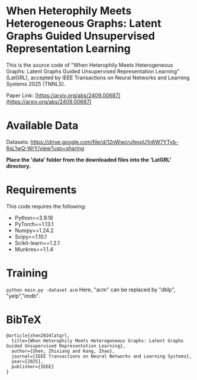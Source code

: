 # When Heterophily Meets Heterogeneous Graphs: Latent Graphs Guided Unsupervised Representation Learning

This is the source code of "When Heterophily Meets Heterogeneous Graphs: Latent Graphs Guided Unsupervised Representation Learning" (LatGRL), accepted by IEEE Transactions on Neural Networks and Learning Systems 2025 (TNNLS).

Paper Link: [https://arxiv.org/abs/2409.00687](https://arxiv.org/abs/2409.00687)

# Available Data

Datasets: https://drive.google.com/file/d/12nWwcrufexpU1n6W7YTyb-6sL1wQ-WrY/view?usp=sharing

**Place the 'data' folder from the downloaded files into the 'LatGRL' directory.**

# Requirements

This code requires the following:

* Python==3.9.16
* PyTorch==1.13.1
* Numpy==1.24.2
* Scipy==1.10.1
* Scikit-learn==1.2.1
* Munkres==1.1.4

# Training

`python main.py -dataset acm`
Here, "acm" can be replaced by "dblp", "yelp","imdb".


# BibTeX

```
@article{shen2024latgrl,
  title={When Heterophily Meets Heterogeneous Graphs: Latent Graphs Guided Unsupervised Representation Learning},
  author={Shen, Zhixiang and Kang, Zhao},
  journal={IEEE Transactions on Neural Networks and Learning Systems},
  year={2025},
  publisher={IEEE}
}

```
